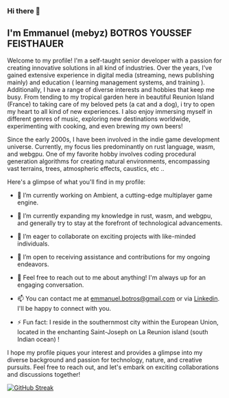 ### Hi there 👋

## I'm Emmanuel (mebyz) BOTROS YOUSSEF FEISTHAUER

Welcome to my profile! I'm a self-taught senior developer with a passion for creating innovative solutions in all kind of industries. Over the years, I've gained extensive experience in digital media (streaming, news publishing mainly) and education ( learning management systems, and training ). Additionally, I have a range of diverse interests and hobbies that keep me busy. From tending to my tropical garden here in beautiful Reunion Island (France) to taking care of my beloved pets (a cat and a dog), i try to open my heart to all kind of new experiences. I also enjoy immersing myself in different genres of music, exploring new destinations worldwide, experimenting with cooking, and even brewing my own beers!

Since the early 2000s, I have been involved in the indie game development universe. Currently, my focus lies predominantly on rust language, wasm, and webgpu. One of my favorite hobby involves coding procedural generation algorithms for creating natural environments, encompassing vast terrains, trees, atmospheric effects, caustics, etc ..

Here's a glimpse of what you'll find in my profile:

- 🔭 I’m currently working on Ambient, a cutting-edge multiplayer game engine.

- 🌱 I’m currently expanding my knowledge in rust, wasm, and webgpu, and generally try to stay at the forefront of technological advancements.

- 👯 I’m eager to collaborate on exciting projects with like-minded individuals.

- 🤔 I’m open to receiving assistance and contributions for my ongoing endeavors.

- 💬 Feel free to reach out to me about anything! I'm always up for an engaging conversation.

- 📫 You can contact me at [emmanuel.botros@gmail.com](mailto:emmanuel.botros@gmail.com) or via [Linkedin](https://www.linkedin.com/in/ebotros/). I'll be happy to connect with you.

- ⚡ Fun fact: I reside in the southernmost city within the European Union, located in the enchanting Saint-Joseph on La Reunion island (south Indian ocean) !

I hope my profile piques your interest and provides a glimpse into my diverse background and passion for technology, nature, and creative pursuits. Feel free to reach out, and let's embark on exciting collaborations and discussions together!

[![GitHub Streak](https://streak-stats.demolab.com?user=mebyz&theme=highcontrast)](https://git.io/streak-stats)
